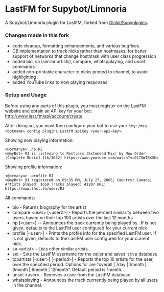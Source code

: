LastFM for Supybot/Limnoria
==============

A Supybot/Limnoria plugin for LastFM, forked from [Glolol/Supyplugins](https://github.com/GLolol/SupyPlugins/LastFM).

### Changes made in this fork

- code cleanup, formatting enhancements, and various bugfixes.
- DB implementation to track nicks rather than hostmasks, for better support of networks that change hostmask with user class progression
- added bio, sa (similar artists), compare, whatspplaying, and unset commands
- added non-printable character to nicks printed to channel, to avoid highlighting
- added YouTube links to now playing responses

### Setup and Usage

Before using any parts of this plugin, you must register on the LastFM website and obtain an API key for your bot: http://www.last.fm/api/account/create

After doing so, you must then configure your bot to use your key: `/msg <botname> config plugins.LastFM.apiKey <your-api-key>`.

Showing now playing information:
```
<@ormanya> .np RJ
<@myBot> RJ is listening to Restless (Extended Mix) by New Order [Complete Music] [16/3652] https://www.youtube.com/watch?v=01TOWTBKSho
```

Showing profile information:
```
<@ormanya> .profile RJ
<@myBot> RJ registered on 09:35 PM, July 27, 2006; Country: Canada; Artists played: 1659 Tracks played: 41207 URL: https://www.last.fm/user/RJ
```
All commands:
- bio <artist> - Returns biography for the artist
- compare \<user\> [\<user2\>] - Reports the percent similarity between two users, based on their top 100 artists over the last 12 months  
- np [\<user\>] -- Announces the track currently being played by <user>. If <user> is not given, defaults to the LastFM user configured for your current nick
- profile [\<user\>] - Prints the profile info for the specified LastFM user. If <user> is not given, defaults to the LastFM user configured for your current nick. 
- sa \<artist\> - Lists other similar artists. 
- set <user> - Sets the LastFM username for the caller and saves it in a database.
- topartists [\<user\>] [\<period\>] - Reports the top 10 artists for the user, over the specified period. Options for <period> are "overall | 7day | 1month | 3month | 6month | 12month". Default period is 1month. 
- unset \<user\> - Removes a user from the LastFM database. 
- whatsplaying  - Announces the track currrently being played by all users in the channel. 
